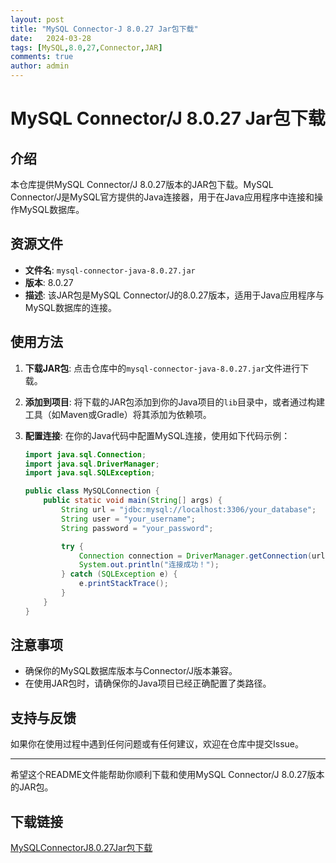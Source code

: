 ```yaml
---
layout: post
title: "MySQL Connector-J 8.0.27 Jar包下载"
date:   2024-03-28
tags: [MySQL,8.0,27,Connector,JAR]
comments: true
author: admin
---
```

# MySQL Connector/J 8.0.27 Jar包下载

## 介绍

本仓库提供MySQL Connector/J 8.0.27版本的JAR包下载。MySQL Connector/J是MySQL官方提供的Java连接器，用于在Java应用程序中连接和操作MySQL数据库。

## 资源文件

- **文件名**: `mysql-connector-java-8.0.27.jar`
- **版本**: 8.0.27
- **描述**: 该JAR包是MySQL Connector/J的8.0.27版本，适用于Java应用程序与MySQL数据库的连接。

## 使用方法

1. **下载JAR包**: 点击仓库中的`mysql-connector-java-8.0.27.jar`文件进行下载。
2. **添加到项目**: 将下载的JAR包添加到你的Java项目的`lib`目录中，或者通过构建工具（如Maven或Gradle）将其添加为依赖项。
3. **配置连接**: 在你的Java代码中配置MySQL连接，使用如下代码示例：

   ```java
   import java.sql.Connection;
   import java.sql.DriverManager;
   import java.sql.SQLException;

   public class MySQLConnection {
       public static void main(String[] args) {
           String url = "jdbc:mysql://localhost:3306/your_database";
           String user = "your_username";
           String password = "your_password";

           try {
               Connection connection = DriverManager.getConnection(url, user, password);
               System.out.println("连接成功！");
           } catch (SQLException e) {
               e.printStackTrace();
           }
       }
   }
   ```

## 注意事项

- 确保你的MySQL数据库版本与Connector/J版本兼容。
- 在使用JAR包时，请确保你的Java项目已经正确配置了类路径。

## 支持与反馈

如果你在使用过程中遇到任何问题或有任何建议，欢迎在仓库中提交Issue。

---

希望这个README文件能帮助你顺利下载和使用MySQL Connector/J 8.0.27版本的JAR包。

## 下载链接

[MySQLConnectorJ8.0.27Jar包下载](https://pan.quark.cn/s/ba4492452721)